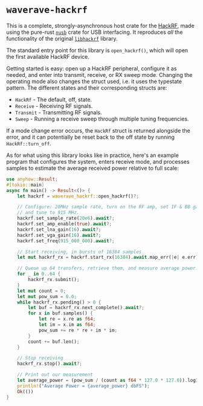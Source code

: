 # `waverave-hackrf`

This is a complete, strongly-asynchronous host crate for the [HackRF][hackrf],
made using the pure-rust [`nusb`][nusb] crate for USB interfacing. It reproduces *all* 
the functionality of the original [`libhackrf`][libhackrf] library.

[hackrf]: https://greatscottgadgets.com/hackrf/one/
[libhackrf]: https://github.com/greatscottgadgets/hackrf/tree/master/host
[nusb]: https://github.com/kevinmehall/nusb


The standard entry point for this library is `open_hackrf()`, which will open
the first available HackRF device.

Getting started is easy: open up a HackRF peripheral, configure it as needed,
and enter into transmit, receive, or RX sweep mode. Changing the operating mode
also changes the struct used, i.e. it uses the typestate pattern. The different
states and their corresponding structs are:

- `HackRf` - The default, off, state.
- `Receive` - Receiving RF signals.
- `Transmit` - Transmitting RF signals.
- `Sweep` - Running a receive sweep through multiple tuning frequencies.

If a mode change error occurs, the `HackRf` struct is returned alongside the
error, and it can potentially be reset back to the off state by running
`HackRf::turn_off`.

As for what using this library looks like in practice, here's an example program
that configures the system, enters receive mode, and processes samples to
estimate the average received power relative to full scale:

```rust
use anyhow::Result;
#[tokio::main]
async fn main() -> Result<()> {
    let hackrf = waverave_hackrf::open_hackrf()?;

    // Configure: 20MHz sample rate, turn on the RF amp, set IF & BB gains to 16 dB,
    // and tune to 915 MHz.
    hackrf.set_sample_rate(20e6).await?;
    hackrf.set_amp_enable(true).await?;
    hackrf.set_lna_gain(16).await?;
    hackrf.set_vga_gain(16).await?;
    hackrf.set_freq(915_000_000).await?;

    // Start receiving, in bursts of 16384 samples
    let mut hackrf_rx = hackrf.start_rx(16384).await.map_err(|e| e.err)?;

    // Queue up 64 transfers, retrieve them, and measure average power.
    for _ in 0..64 {
        hackrf_rx.submit();
    }
    let mut count = 0;
    let mut pow_sum = 0.0;
    while hackrf_rx.pending() > 0 {
        let buf = hackrf_rx.next_complete().await?;
        for x in buf.samples() {
            let re = x.re as f64;
            let im = x.im as f64;
            pow_sum += re * re + im * im;
        }
        count += buf.len();
    }

    // Stop receiving
    hackrf_rx.stop().await?;

    // Print out our measurement
    let average_power = (pow_sum / (count as f64 * 127.0 * 127.0)).log10() * 10.;
    println!("Average Power = {average_power} dbFS");
    Ok(())
}

```
